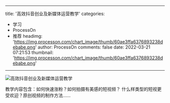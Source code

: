 
---
title: '高效抖音创业及新媒体运营教学'
categories: 
 - 学习
 - ProcessOn
 - 推荐
headimg: 'https://img.processon.com/chart_image/thumb/60ae3ffa6376893238debabe.png'
author: ProcessOn
comments: false
date: 2022-03-21 07:21:53
thumbnail: 'https://img.processon.com/chart_image/thumb/60ae3ffa6376893238debabe.png'
---

<div>   
<img class="thumb" alt="高效抖音创业及新媒体运营教学" src="https://img.processon.com/chart_image/thumb/60ae3ffa6376893238debabe.png" referrerpolicy="no-referrer">
<p>教学内容包含：如何快速涨粉？如何拍摄有美感的短视频？
什么样类型的短视更受欢迎？原创视频的制作方法……</p>  
</div>
            